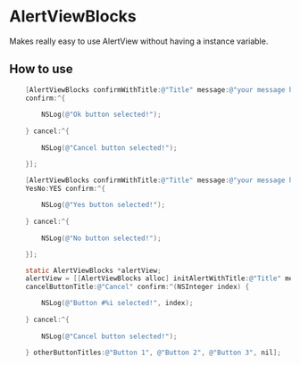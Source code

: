 **AlertViewBlocks**
================

Makes really easy to use AlertView without having a instance variable.

## How to use


``` objective-c
    [AlertViewBlocks confirmWithTitle:@"Title" message:@"your message here" 
    confirm:^{
        
        NSLog(@"Ok button selected!");
        
    } cancel:^{
        
        NSLog(@"Cancel button selected!");

    }];

```

``` objective-c
    [AlertViewBlocks confirmWithTitle:@"Title" message:@"your message here" 
    YesNo:YES confirm:^{
        
        NSLog(@"Yes button selected!");
        
    } cancel:^{
        
        NSLog(@"No button selected!");

    }];
```

``` objective-c
    static AlertViewBlocks *alertView;
    alertView = [[AlertViewBlocks alloc] initAlertWithTitle:@"Title" message:@"your message here" 
    cancelButtonTitle:@"Cancel" confirm:^(NSInteger index) {

        NSLog(@"Button #%i selected!", index);
        
    } cancel:^{
    
        NSLog(@"Cancel button selected!");
        
    } otherButtonTitles:@"Button 1", @"Button 2", @"Button 3", nil];
```